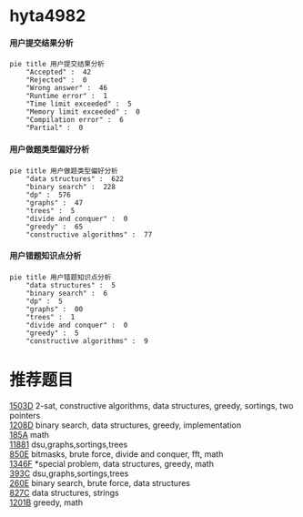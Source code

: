 # hyta4982

<!-- tabs:start -->



#### **用户提交结果分析**

```mermaid
pie title 用户提交结果分析
    "Accepted" :  42
    "Rejected" :  0
    "Wrong answer" :  46
    "Runtime error" :  1
    "Time limit exceeded" :  5
    "Memory limit exceeded" :  0
    "Compilation error" :  6
    "Partial" :  0
```

#### **用户做题类型偏好分析**

```mermaid
pie title 用户做题类型偏好分析
    "data structures" :  622
    "binary search" :  228
    "dp" :  576
    "graphs" :  47
    "trees" :  5
    "divide and conquer" :  0
    "greedy" :  65
    "constructive algorithms" :  77
```
#### **用户错题知识点分析**

```mermaid
pie title 用户错题知识点分析
    "data structures" :  5
    "binary search" :  6
    "dp" :  5
    "graphs" :  00
    "trees" :  1
    "divide and conquer" :  0
    "greedy" :  5
    "constructive algorithms" :  9
```



<!-- tabs:end -->
# 推荐题目
[1503D](https://codeforces.com/contest/1503/problem/D)		2-sat,
                        constructive algorithms,
                        data structures,
                        greedy,
                        sortings,
                        two pointers		  
[1208D](https://codeforces.com/contest/1208/problem/D)		binary search,
                        data structures,
                        greedy,
                        implementation		  
[185A](https://codeforces.com/contest/185/problem/A)		math		  
[11881](https://codeforces.com/contest/1188/problem/1)		dsu,graphs,sortings,trees		  
[850E](https://codeforces.com/contest/850/problem/E)		bitmasks,
                        brute force,
                        divide and conquer,
                        fft,
                        math		  
[1346F](https://codeforces.com/contest/1346/problem/F)		*special problem,
                        data structures,
                        greedy,
                        math		  
[393C](https://codeforces.com/contest/393/problem/C)		dsu,graphs,sortings,trees		  
[260E](https://codeforces.com/contest/260/problem/E)		binary search,
                        brute force,
                        data structures		  
[827C](https://codeforces.com/contest/827/problem/C)		data structures,
                        strings		  
[1201B](https://codeforces.com/contest/1201/problem/B)		greedy,
                        math		  
